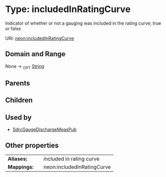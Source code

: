 
# Type: includedInRatingCurve


Indicator of whether or not a gauging was included in the rating curve; true or false

URI: [neon:includedInRatingCurve](https://data.neonscience.org/includedInRatingCurve)


## Domain and Range

None ->  <sub>OPT</sub> [String](types/String.md)

## Parents


## Children


## Used by

 * [SdrcGaugeDischargeMeasPub](SdrcGaugeDischargeMeasPub.md)

## Other properties

|  |  |  |
| --- | --- | --- |
| **Aliases:** | | included in rating curve |
| **Mappings:** | | neon:includedInRatingCurve |


